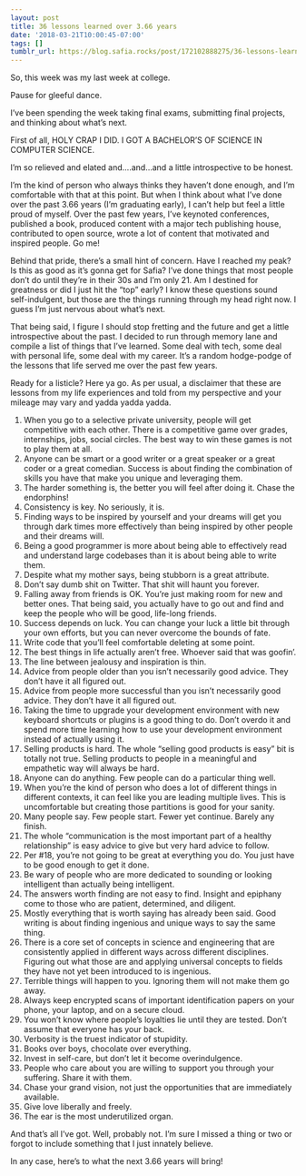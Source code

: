 ```yaml
---
layout: post
title: 36 lessons learned over 3.66 years
date: '2018-03-21T10:00:45-07:00'
tags: []
tumblr_url: https://blog.safia.rocks/post/172102888275/36-lessons-learned-over-366-years
---
```

So, this week was my last week at college.

Pause for gleeful dance.

I’ve been spending the week taking final exams, submitting final projects, and thinking about what’s next.

First of all, HOLY CRAP I DID. I GOT A BACHELOR’S OF SCIENCE IN COMPUTER SCIENCE.

I’m so relieved and elated and….and…and a little introspective to be honest.

I’m the kind of person who always thinks they haven’t done enough, and I’m comfortable with that at this point. But when I think about what I’ve done over the past 3.66 years (I’m graduating early), I can’t help but feel a little proud of myself. Over the past few years, I’ve keynoted conferences, published a book, produced content with a major tech publishing house, contributed to open source, wrote a lot of content that motivated and inspired people. Go me!

Behind that pride, there’s a small hint of concern. Have I reached my peak? Is this as good as it’s gonna get for Safia? I’ve done things that most people don’t do until they’re in their 30s and I’m only 21. Am I destined for greatness or did I just hit the “top” early? I know these questions sound self-indulgent, but those are the things running through my head right now. I guess I’m just nervous about what’s next.

That being said, I figure I should stop fretting and the future and get a little introspective about the past. I decided to run through memory lane and compile a list of things that I’ve learned. Some deal with tech, some deal with personal life, some deal with my career. It’s a random hodge-podge of the lessons that life served me over the past few years.

Ready for a listicle? Here ya go. As per usual, a disclaimer that these are lessons from my life experiences and told from my perspective and your mileage may vary and yadda yadda yadda.

1. When you go to a selective private university, people will get competitive with each other. There is a competitive game over grades, internships, jobs, social circles. The best way to win these games is not to play them at all.
2. Anyone can be smart or a good writer or a great speaker or a great coder or a great comedian. Success is about finding the combination of skills you have that make you unique and leveraging them.
3. The harder something is, the better you will feel after doing it. Chase the endorphins!
4. Consistency is key. No seriously, it is.
5. Finding ways to be inspired by yourself and your dreams will get you through dark times more effectively than being inspired by other people and their dreams will.
6. Being a good programmer is more about being able to effectively read and understand large codebases than it is about being able to write them.
7. Despite what my mother says, being stubborn is a great attribute.
8. Don’t say dumb shit on Twitter. That shit will haunt you forever.
9. Falling away from friends is OK. You’re just making room for new and better ones. That being said, you actually have to go out and find and keep the people who will be good, life-long friends.
10. Success depends on luck. You can change your luck a little bit through your own efforts, but you can never overcome the bounds of fate.
11. Write code that you’ll feel comfortable deleting at some point.
12. The best things in life actually aren’t free. Whoever said that was goofin’.
13. The line between jealousy and inspiration is thin.
14. Advice from people older than you isn’t necessarily good advice. They don’t have it all figured out.
15. Advice from people more successful than you isn’t necessarily good advice. They don’t have it all figured out.
16. Taking the time to upgrade your development environment with new keyboard shortcuts or plugins is a good thing to do. Don’t overdo it and spend more time learning how to use your development environment instead of actually using it.
17. Selling products is hard. The whole “selling good products is easy” bit is totally not true. Selling products to people in a meaningful and empathetic way will always be hard.
18. Anyone can do anything. Few people can do a particular thing well.
19. When you’re the kind of person who does a lot of different things in different contexts, it can feel like you are leading multiple lives. This is uncomfortable but creating those partitions is good for your sanity.
20. Many people say. Few people start. Fewer yet continue. Barely any finish.
21. The whole “communication is the most important part of a healthy relationship” is easy advice to give but very hard advice to follow.
22. Per #18, you’re not going to be great at everything you do. You just have to be good enough to get it done.
23. Be wary of people who are more dedicated to sounding or looking intelligent than actually being intelligent.
24. The answers worth finding are not easy to find. Insight and epiphany come to those who are patient, determined, and diligent.
25. Mostly everything that is worth saying has already been said. Good writing is about finding ingenious and unique ways to say the same thing.
26. There is a core set of concepts in science and engineering that are consistently applied in different ways across different disciplines. Figuring out what those are and applying universal concepts to fields they have not yet been introduced to is ingenious.
27. Terrible things will happen to you. Ignoring them will not make them go away.
28. Always keep encrypted scans of important identification papers on your phone, your laptop, and on a secure cloud.
29. You won’t know where people’s loyalties lie until they are tested. Don’t assume that everyone has your back.
30. Verbosity is the truest indicator of stupidity.
31. Books over boys, chocolate over everything.
32. Invest in self-care, but don’t let it become overindulgence.
33. People who care about you are willing to support you through your suffering. Share it with them.
34. Chase your grand vision, not just the opportunities that are immediately available.
35. Give love liberally and freely.
36. The ear is the most underutilized organ.

And that’s all I’ve got. Well, probably not. I’m sure I missed a thing or two or forgot to include something that I just innately believe.

In any case, here’s to what the next 3.66 years will bring!

